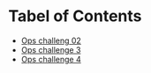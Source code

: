 # Tabel of Contents
- [Ops challeng 02](helloworld.sh)
- [Ops challenge 3](login.sh)
- [Ops challenge 4](ops_challange_day_4.sh)